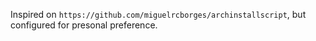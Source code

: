 Inspired on `https://github.com/miguelrcborges/archinstallscript`, but configured for presonal preference.
